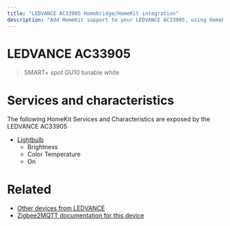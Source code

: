 ```yaml
---
title: "LEDVANCE AC33905 Homebridge/HomeKit integration"
description: "Add HomeKit support to your LEDVANCE AC33905, using Homebridge, Zigbee2MQTT and homebridge-z2m."
---
```

<!---
This file has been GENERATED using src/docgen/docgen.ts
DO NOT EDIT THIS FILE MANUALLY!
-->
# LEDVANCE AC33905
> SMART+ spot GU10 tunable white


# Services and characteristics
The following HomeKit Services and Characteristics are exposed by
the LEDVANCE AC33905

* [Lightbulb](../../light.md)
  * Brightness
  * Color Temperature
  * On


# Related
* [Other devices from LEDVANCE](../index.md#ledvance)
* [Zigbee2MQTT documentation for this device](https://www.zigbee2mqtt.io/devices/AC33905.html)